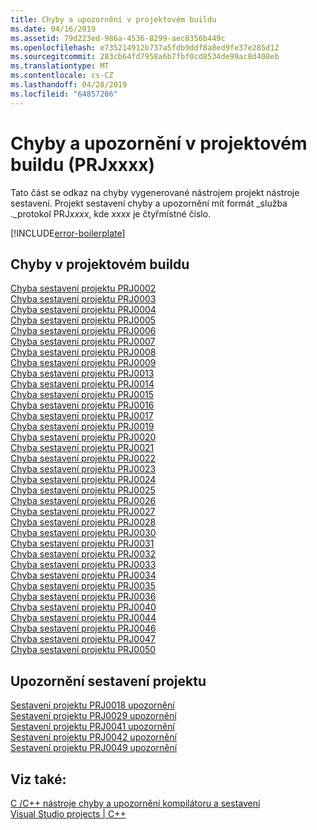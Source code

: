 ```yaml
---
title: Chyby a upozornění v projektovém buildu
ms.date: 04/16/2019
ms.assetid: 79d223ed-986a-4536-8299-aec8356b449c
ms.openlocfilehash: e735214912b737a5fdb9ddf8a8ed9fe37e285d12
ms.sourcegitcommit: 283cb64fd7958a6b7fbf0cd8534de99ac8d408eb
ms.translationtype: MT
ms.contentlocale: cs-CZ
ms.lasthandoff: 04/28/2019
ms.locfileid: "64857286"
---
```

# <a name="project-build-errors-and-warnings-prjxxxx"></a>Chyby a upozornění v projektovém buildu (PRJxxxx)

Tato část se odkaz na chyby vygenerované nástrojem projekt nástroje sestavení. Projekt sestavení chyby a upozornění mít formát _služba ._protokol PRJ*xxxx*, kde *xxxx* je čtyřmístné číslo.

[!INCLUDE[error-boilerplate](../../error-messages/includes/error-boilerplate.md)]

## <a name="project-build-errors"></a>Chyby v projektovém buildu

[Chyba sestavení projektu PRJ0002](project-build-error-prj0002.md) \
[Chyba sestavení projektu PRJ0003](project-build-error-prj0003.md) \
[Chyba sestavení projektu PRJ0004](project-build-error-prj0004.md) \
[Chyba sestavení projektu PRJ0005](project-build-error-prj0005.md) \
[Chyba sestavení projektu PRJ0006](project-build-error-prj0006.md) \
[Chyba sestavení projektu PRJ0007](project-build-error-prj0007.md) \
[Chyba sestavení projektu PRJ0008](project-build-error-prj0008.md) \
[Chyba sestavení projektu PRJ0009](project-build-error-prj0009.md) \
[Chyba sestavení projektu PRJ0013](project-build-error-prj0013.md) \
[Chyba sestavení projektu PRJ0014](project-build-error-prj0014.md) \
[Chyba sestavení projektu PRJ0015](project-build-error-prj0015.md) \
[Chyba sestavení projektu PRJ0016](project-build-error-prj0016.md) \
[Chyba sestavení projektu PRJ0017](project-build-error-prj0017.md) \
[Chyba sestavení projektu PRJ0019](project-build-error-prj0019.md) \
[Chyba sestavení projektu PRJ0020](project-build-error-prj0020.md) \
[Chyba sestavení projektu PRJ0021](project-build-error-prj0021.md) \
[Chyba sestavení projektu PRJ0022](project-build-error-prj0022.md) \
[Chyba sestavení projektu PRJ0023](project-build-error-prj0023.md) \
[Chyba sestavení projektu PRJ0024](project-build-error-prj0024.md) \
[Chyba sestavení projektu PRJ0025](project-build-error-prj0025.md) \
[Chyba sestavení projektu PRJ0026](project-build-error-prj0026.md) \
[Chyba sestavení projektu PRJ0027](project-build-error-prj0027.md) \
[Chyba sestavení projektu PRJ0028](project-build-error-prj0028.md) \
[Chyba sestavení projektu PRJ0030](project-build-error-prj0030.md) \
[Chyba sestavení projektu PRJ0031](project-build-error-prj0031.md) \
[Chyba sestavení projektu PRJ0032](project-build-error-prj0032.md) \
[Chyba sestavení projektu PRJ0033](project-build-error-prj0033.md) \
[Chyba sestavení projektu PRJ0034](project-build-error-prj0034.md) \
[Chyba sestavení projektu PRJ0035](project-build-error-prj0035.md) \
[Chyba sestavení projektu PRJ0036](project-build-error-prj0036.md) \
[Chyba sestavení projektu PRJ0040](project-build-error-prj0040.md) \
[Chyba sestavení projektu PRJ0044](project-build-error-prj0044.md) \
[Chyba sestavení projektu PRJ0046](project-build-error-prj0046.md) \
[Chyba sestavení projektu PRJ0047](project-build-error-prj0047.md) \
[Chyba sestavení projektu PRJ0050](project-build-error-prj0050.md)

## <a name="project-build-warnings"></a>Upozornění sestavení projektu

[Sestavení projektu PRJ0018 upozornění](project-build-warning-prj0018.md) \
[Sestavení projektu PRJ0029 upozornění](project-build-warning-prj0029.md) \
[Sestavení projektu PRJ0041 upozornění](project-build-warning-prj0041.md) \
[Sestavení projektu PRJ0042 upozornění](project-build-warning-prj0042.md) \
[Sestavení projektu PRJ0049 upozornění](project-build-warning-prj0049.md)

## <a name="see-also"></a>Viz také:

[C /C++ nástroje chyby a upozornění kompilátoru a sestavení](../compiler-errors-1/c-cpp-build-errors.md) \
[Visual Studio projects | C++](../../build/creating-and-managing-visual-cpp-projects.md)
